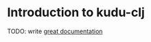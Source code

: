 # Introduction to kudu-clj

TODO: write [great documentation](http://jacobian.org/writing/what-to-write/)
